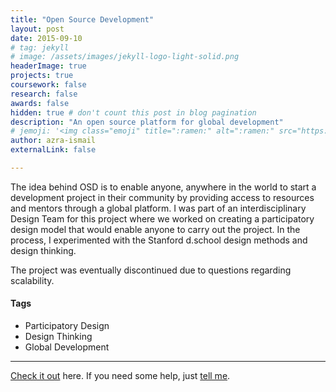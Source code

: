 ```yaml
---
title: "Open Source Development"
layout: post
date: 2015-09-10
# tag: jekyll
# image: /assets/images/jekyll-logo-light-solid.png
headerImage: true
projects: true
coursework: false
research: false
awards: false
hidden: true # don't count this post in blog pagination
description: "An open source platform for global development"
# jemoji: '<img class="emoji" title=":ramen:" alt=":ramen:" src="https://assets.github.com/images/icons/emoji/unicode/1f35c.png" height="20" width="20" align="absmiddle">'
author: azra-ismail
externalLink: false

---
```


The idea behind OSD is to enable anyone, anywhere in the world to start a development project in their community by providing access to resources and mentors through a global platform. I was part of an interdisciplinary Design Team for this project where we worked on creating a participatory design model that would enable anyone to carry out the project. In the process, I experimented with the Stanford d.school design methods and design thinking.

The project was eventually discontinued due to questions regarding scalability.

#### Tags

- Participatory Design
- Design Thinking
- Global Development

---

[Check it out](http://opensourcedev.weebly.com/) here.
If you need some help, just [tell me](http://github.com/aismail1997/sophiasun0515.github.io/issues).
